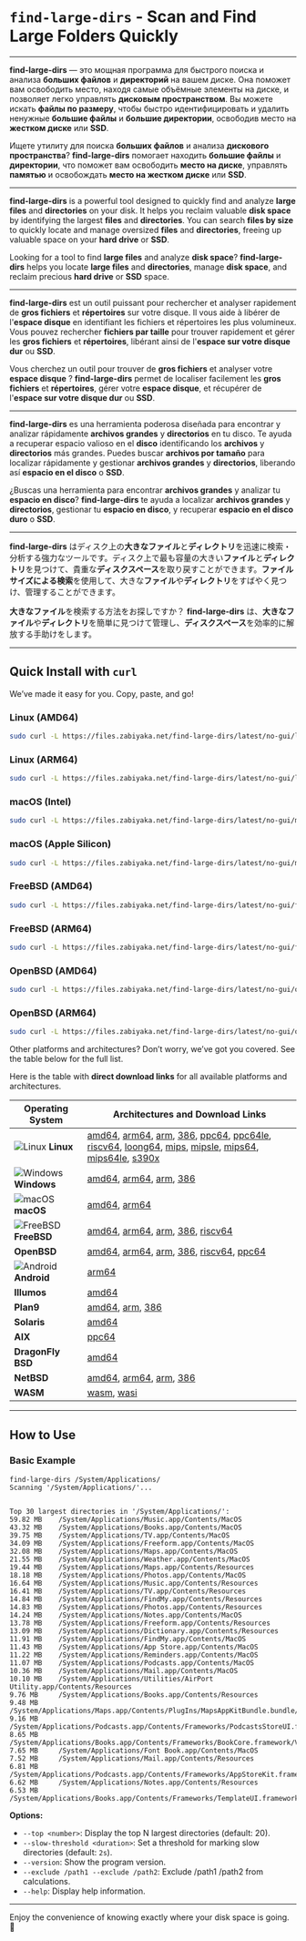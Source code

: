 # **`find-large-dirs` - Scan and Find Large Folders Quickly**

---

**find-large-dirs** — это мощная программа для быстрого поиска и анализа **больших файлов** и **директорий** на вашем диске. Она поможет вам освободить место, находя самые объёмные элементы на диске, и позволяет легко управлять **дисковым пространством**. Вы можете искать **файлы по размеру**, чтобы быстро идентифицировать и удалить ненужные **большие файлы** и **большие директории**, освободив место на **жестком диске** или **SSD**.

Ищете утилиту для поиска **больших файлов** и анализа **дискового пространства**? **find-large-dirs** помогает находить **большие файлы** и **директории**, что поможет вам освободить **место на диске**, управлять **памятью** и освобождать **место на жестком диске** или **SSD**.

---

**find-large-dirs** is a powerful tool designed to quickly find and analyze **large files** and **directories** on your disk. It helps you reclaim valuable **disk space** by identifying the largest **files** and **directories**. You can search **files by size** to quickly locate and manage oversized **files** and **directories**, freeing up valuable space on your **hard drive** or **SSD**.

Looking for a tool to find **large files** and analyze **disk space**? **find-large-dirs** helps you locate **large files** and **directories**, manage **disk space**, and reclaim precious **hard drive** or **SSD** space.

---

**find-large-dirs** est un outil puissant pour rechercher et analyser rapidement de **gros fichiers** et **répertoires** sur votre disque. Il vous aide à libérer de l'**espace disque** en identifiant les fichiers et répertoires les plus volumineux. Vous pouvez rechercher **fichiers par taille** pour trouver rapidement et gérer les **gros fichiers** et **répertoires**, libérant ainsi de l'**espace sur votre disque dur** ou **SSD**.

Vous cherchez un outil pour trouver de **gros fichiers** et analyser votre **espace disque** ? **find-large-dirs** permet de localiser facilement les **gros fichiers** et **répertoires**, gérer votre **espace disque**, et récupérer de l'**espace sur votre disque dur** ou **SSD**.

---

**find-large-dirs** es una herramienta poderosa diseñada para encontrar y analizar rápidamente **archivos grandes** y **directorios** en tu disco. Te ayuda a recuperar espacio valioso en el **disco** identificando los **archivos** y **directorios** más grandes. Puedes buscar **archivos por tamaño** para localizar rápidamente y gestionar **archivos grandes** y **directorios**, liberando así **espacio en el disco** o **SSD**.

¿Buscas una herramienta para encontrar **archivos grandes** y analizar tu **espacio en disco**? **find-large-dirs** te ayuda a localizar **archivos grandes** y **directorios**, gestionar tu **espacio en disco**, y recuperar **espacio en el disco duro** o **SSD**.

---

**find-large-dirs** はディスク上の**大きなファイル**と**ディレクトリ**を迅速に検索・分析する強力なツールです。ディスク上で最も容量の大きい**ファイル**と**ディレクトリ**を見つけて、貴重な**ディスクスペース**を取り戻すことができます。**ファイルサイズによる検索**を使用して、大きな**ファイル**や**ディレクトリ**をすばやく見つけ、管理することができます。

**大きなファイル**を検索する方法をお探しですか？ **find-large-dirs** は、**大きなファイル**や**ディレクトリ**を簡単に見つけて管理し、**ディスクスペース**を効率的に解放する手助けをします。

---

## **Quick Install with `curl`**

We’ve made it easy for you. Copy, paste, and go!

### **Linux (AMD64)**

```bash
sudo curl -L https://files.zabiyaka.net/find-large-dirs/latest/no-gui/linux/amd64/find-large-dirs -o /usr/local/bin/find-large-dirs; sudo chmod +x /usr/local/bin/find-large-dirs; find-large-dirs --version;
```

### **Linux (ARM64)**

```bash
sudo curl -L https://files.zabiyaka.net/find-large-dirs/latest/no-gui/linux/arm64/find-large-dirs -o /usr/local/bin/find-large-dirs; sudo chmod +x /usr/local/bin/find-large-dirs; find-large-dirs --version;
```


### **macOS (Intel)**

```bash
sudo curl -L https://files.zabiyaka.net/find-large-dirs/latest/no-gui/mac/amd64/find-large-dirs -o /usr/local/bin/find-large-dirs; sudo chmod +x /usr/local/bin/find-large-dirs; find-large-dirs --version;
```


### **macOS (Apple Silicon)**

```bash
sudo curl -L https://files.zabiyaka.net/find-large-dirs/latest/no-gui/mac/arm64/find-large-dirs -o /usr/local/bin/find-large-dirs; sudo chmod +x /usr/local/bin/find-large-dirs; find-large-dirs --version;
```

### **FreeBSD (AMD64)**

```bash
sudo curl -L https://files.zabiyaka.net/find-large-dirs/latest/no-gui/freebsd/amd64/find-large-dirs -o /usr/local/bin/find-large-dirs; sudo chmod +x /usr/local/bin/find-large-dirs; find-large-dirs --version;
```

### **FreeBSD (ARM64)**

```bash
sudo curl -L https://files.zabiyaka.net/find-large-dirs/latest/no-gui/freebsd/arm64/find-large-dirs -o /usr/local/bin/find-large-dirs; sudo chmod +x /usr/local/bin/find-large-dirs; find-large-dirs --version;
```

### **OpenBSD (AMD64)**

```bash
sudo curl -L https://files.zabiyaka.net/find-large-dirs/latest/no-gui/openbsd/amd64/find-large-dirs -o /usr/local/bin/find-large-dirs; sudo chmod +x /usr/local/bin/find-large-dirs; find-large-dirs --version;
```

### **OpenBSD (ARM64)**

```bash
sudo curl -L https://files.zabiyaka.net/find-large-dirs/latest/no-gui/openbsd/arm64/find-large-dirs -o /usr/local/bin/find-large-dirs; sudo chmod +x /usr/local/bin/find-large-dirs; find-large-dirs --version;
```

Other platforms and architectures? Don’t worry, we’ve got you covered. See the table below for the full list.

Here is the table with **direct download links** for all available platforms and architectures.

| **Operating System** | **Architectures and Download Links** |
|-----------------------|--------------------------------------|
| ![Linux](https://edent.github.io/SuperTinyIcons/images/svg/linux.svg) **Linux** | [amd64](https://files.zabiyaka.net/find-large-dirs/latest/no-gui/linux/amd64/find-large-dirs), [arm64](https://files.zabiyaka.net/find-large-dirs/latest/no-gui/linux/arm64/find-large-dirs), [arm](https://files.zabiyaka.net/find-large-dirs/latest/no-gui/linux/arm/find-large-dirs), [386](https://files.zabiyaka.net/find-large-dirs/latest/no-gui/linux/386/find-large-dirs), [ppc64](https://files.zabiyaka.net/find-large-dirs/latest/no-gui/linux/ppc64/find-large-dirs), [ppc64le](https://files.zabiyaka.net/find-large-dirs/latest/no-gui/linux/ppc64le/find-large-dirs), [riscv64](https://files.zabiyaka.net/find-large-dirs/latest/no-gui/linux/riscv64/find-large-dirs), [loong64](https://files.zabiyaka.net/find-large-dirs/latest/no-gui/linux/loong64/find-large-dirs), [mips](https://files.zabiyaka.net/find-large-dirs/latest/no-gui/linux/mips/find-large-dirs), [mipsle](https://files.zabiyaka.net/find-large-dirs/latest/no-gui/linux/mipsle/find-large-dirs), [mips64](https://files.zabiyaka.net/find-large-dirs/latest/no-gui/linux/mips64/find-large-dirs), [mips64le](https://files.zabiyaka.net/find-large-dirs/latest/no-gui/linux/mips64le/find-large-dirs), [s390x](https://files.zabiyaka.net/find-large-dirs/latest/no-gui/linux/s390x/find-large-dirs) |
| ![Windows](https://edent.github.io/SuperTinyIcons/images/svg/windows.svg) **Windows** | [amd64](https://files.zabiyaka.net/find-large-dirs/latest/no-gui/windows/amd64/find-large-dirs.exe), [arm64](https://files.zabiyaka.net/find-large-dirs/latest/no-gui/windows/arm64/find-large-dirs.exe), [arm](https://files.zabiyaka.net/find-large-dirs/latest/no-gui/windows/arm/find-large-dirs.exe), [386](https://files.zabiyaka.net/find-large-dirs/latest/no-gui/windows/386/find-large-dirs.exe) |
| ![macOS](https://edent.github.io/SuperTinyIcons/images/svg/apple.svg) **macOS** | [amd64](https://files.zabiyaka.net/find-large-dirs/latest/no-gui/mac/amd64/find-large-dirs), [arm64](https://files.zabiyaka.net/find-large-dirs/latest/no-gui/mac/arm64/find-large-dirs) |
| ![FreeBSD](https://edent.github.io/SuperTinyIcons/images/svg/freebsd.svg) **FreeBSD** | [amd64](https://files.zabiyaka.net/find-large-dirs/latest/no-gui/freebsd/amd64/find-large-dirs), [arm64](https://files.zabiyaka.net/find-large-dirs/latest/no-gui/freebsd/arm64/find-large-dirs), [arm](https://files.zabiyaka.net/find-large-dirs/latest/no-gui/freebsd/arm/find-large-dirs), [386](https://files.zabiyaka.net/find-large-dirs/latest/no-gui/freebsd/386/find-large-dirs), [riscv64](https://files.zabiyaka.net/find-large-dirs/latest/no-gui/freebsd/riscv64/find-large-dirs) |
| **OpenBSD** | [amd64](https://files.zabiyaka.net/find-large-dirs/latest/no-gui/openbsd/amd64/find-large-dirs), [arm64](https://files.zabiyaka.net/find-large-dirs/latest/no-gui/openbsd/arm64/find-large-dirs), [arm](https://files.zabiyaka.net/find-large-dirs/latest/no-gui/openbsd/arm/find-large-dirs), [386](https://files.zabiyaka.net/find-large-dirs/latest/no-gui/openbsd/386/find-large-dirs), [riscv64](https://files.zabiyaka.net/find-large-dirs/latest/no-gui/openbsd/riscv64/find-large-dirs), [ppc64](https://files.zabiyaka.net/find-large-dirs/latest/no-gui/openbsd/ppc64/find-large-dirs) |
| ![Android](https://edent.github.io/SuperTinyIcons/images/svg/android.svg) **Android** | [arm64](https://files.zabiyaka.net/find-large-dirs/latest/no-gui/android/arm64/find-large-dirs) |
| **Illumos** | [amd64](https://files.zabiyaka.net/find-large-dirs/latest/no-gui/illumos/amd64/find-large-dirs) |
| **Plan9** | [amd64](https://files.zabiyaka.net/find-large-dirs/latest/no-gui/plan9/amd64/find-large-dirs), [arm](https://files.zabiyaka.net/find-large-dirs/latest/no-gui/plan9/arm/find-large-dirs), [386](https://files.zabiyaka.net/find-large-dirs/latest/no-gui/plan9/386/find-large-dirs) |
| **Solaris** | [amd64](https://files.zabiyaka.net/find-large-dirs/latest/no-gui/solaris/amd64/find-large-dirs) |
| **AIX** | [ppc64](https://files.zabiyaka.net/find-large-dirs/latest/no-gui/aix/ppc64/find-large-dirs) |
| **DragonFly BSD** | [amd64](https://files.zabiyaka.net/find-large-dirs/latest/no-gui/dragonfly/amd64/find-large-dirs) |
| **NetBSD** | [amd64](https://files.zabiyaka.net/find-large-dirs/latest/no-gui/netbsd/amd64/find-large-dirs), [arm64](https://files.zabiyaka.net/find-large-dirs/latest/no-gui/netbsd/arm64/find-large-dirs), [arm](https://files.zabiyaka.net/find-large-dirs/latest/no-gui/netbsd/arm/find-large-dirs), [386](https://files.zabiyaka.net/find-large-dirs/latest/no-gui/netbsd/386/find-large-dirs) |
| **WASM** | [wasm](https://files.zabiyaka.net/find-large-dirs/latest/no-gui/js/wasm/find-large-dirs), [wasi](https://files.zabiyaka.net/find-large-dirs/latest/no-gui/wasip1/wasm/find-large-dirs) |

---

## **How to Use**

### **Basic Example**

```plaintext
find-large-dirs /System/Applications/
Scanning '/System/Applications/'...


Top 30 largest directories in '/System/Applications/':
59.82 MB    /System/Applications/Music.app/Contents/MacOS
43.32 MB    /System/Applications/Books.app/Contents/MacOS
39.75 MB    /System/Applications/TV.app/Contents/MacOS
34.09 MB    /System/Applications/Freeform.app/Contents/MacOS
32.08 MB    /System/Applications/Maps.app/Contents/MacOS
21.55 MB    /System/Applications/Weather.app/Contents/MacOS
19.44 MB    /System/Applications/Maps.app/Contents/Resources
18.18 MB    /System/Applications/Photos.app/Contents/MacOS
16.64 MB    /System/Applications/Music.app/Contents/Resources
16.41 MB    /System/Applications/TV.app/Contents/Resources
14.84 MB    /System/Applications/FindMy.app/Contents/Resources
14.83 MB    /System/Applications/Photos.app/Contents/Resources
14.24 MB    /System/Applications/Notes.app/Contents/MacOS
13.78 MB    /System/Applications/Freeform.app/Contents/Resources
13.09 MB    /System/Applications/Dictionary.app/Contents/Resources
11.91 MB    /System/Applications/FindMy.app/Contents/MacOS
11.43 MB    /System/Applications/App Store.app/Contents/MacOS
11.22 MB    /System/Applications/Reminders.app/Contents/MacOS
11.07 MB    /System/Applications/Podcasts.app/Contents/MacOS
10.36 MB    /System/Applications/Mail.app/Contents/MacOS
10.10 MB    /System/Applications/Utilities/AirPort Utility.app/Contents/Resources
9.76 MB     /System/Applications/Books.app/Contents/Resources
9.48 MB     /System/Applications/Maps.app/Contents/PlugIns/MapsAppKitBundle.bundle/Contents/Resources
9.16 MB     /System/Applications/Podcasts.app/Contents/Frameworks/PodcastsStoreUI.framework/Versions/A
8.65 MB     /System/Applications/Books.app/Contents/Frameworks/BookCore.framework/Versions/A
7.65 MB     /System/Applications/Font Book.app/Contents/MacOS
7.52 MB     /System/Applications/Mail.app/Contents/Resources
6.81 MB     /System/Applications/Podcasts.app/Contents/Frameworks/AppStoreKit.framework/Versions/A
6.62 MB     /System/Applications/Notes.app/Contents/Resources
6.53 MB     /System/Applications/Books.app/Contents/Frameworks/TemplateUI.framework/Versions/A
```

**Options:**
- `--top <number>`: Display the top N largest directories (default: 20).
- `--slow-threshold <duration>`: Set a threshold for marking slow directories (default: `2s`).
- `--version`: Show the program version.
- `--exclude /path1 --exclude /path2`: Exclude /path1 /path2 from calculations.
- `--help`: Display help information.

---

Enjoy the convenience of knowing exactly where your disk space is going. 🎉
